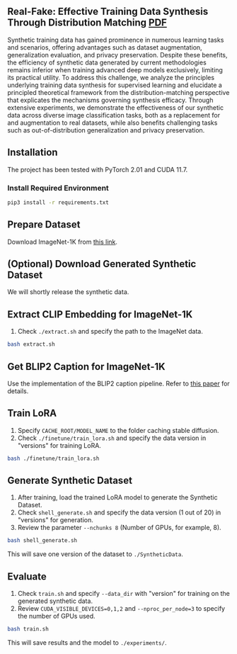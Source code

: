 ## Real-Fake: Effective Training Data Synthesis Through Distribution Matching [PDF](https://arxiv.org/pdf/2310.10402.pdf)

Synthetic training data has gained prominence in numerous learning tasks and scenarios, offering advantages such as dataset augmentation, generalization evaluation, and privacy preservation. Despite these benefits, the efficiency of synthetic data generated by current methodologies remains inferior when training advanced deep models exclusively, limiting its practical utility. To address this challenge, we analyze the principles underlying training data synthesis for supervised learning and elucidate a principled theoretical framework from the distribution-matching perspective that explicates the mechanisms governing synthesis efficacy. Through extensive experiments, we demonstrate the effectiveness of our synthetic data across diverse image classification tasks, both as a replacement for and augmentation to real datasets, while also benefits challenging tasks such as out-of-distribution generalization and privacy preservation.


## Installation

The project has been tested with PyTorch 2.01 and CUDA 11.7.

### Install Required Environment

```bash
pip3 install -r requirements.txt
```

## Prepare Dataset

Download ImageNet-1K from [this link](https://www.image-net.org/download.php).

## (Optional) Download Generated Synthetic Dataset

We will shortly release the synthetic data.

## Extract CLIP Embedding for ImageNet-1K

1. Check `./extract.sh` and specify the path to the ImageNet data.

```bash
bash extract.sh
```

## Get BLIP2 Caption for ImageNet-1K

Use the implementation of the BLIP2 caption pipeline. Refer to [this paper](https://arxiv.org/abs/2307.08526) for details.

## Train LoRA

1. Specify `CACHE_ROOT/MODEL_NAME` to the folder caching stable diffusion.
2. Check `./finetune/train_lora.sh` and specify the data version in "versions" for training LoRA.

```bash
bash ./finetune/train_lora.sh
```

## Generate Synthetic Dataset

1. After training, load the trained LoRA model to generate the Synthetic Dataset.
2. Check `shell_generate.sh` and specify the data version (1 out of 20) in "versions" for generation.
3. Review the parameter `--nchunks 8` (Number of GPUs, for example, 8).

```bash
bash shell_generate.sh
```

This will save one version of the dataset to `./SyntheticData`.

## Evaluate

1. Check `train.sh` and specify `--data_dir` with "version" for training on the generated synthetic data.
2. Review `CUDA_VISIBLE_DEVICES=0,1,2` and `--nproc_per_node=3` to specify the number of GPUs used.

```bash
bash train.sh
```

This will save results and the model to `./experiments/`.
